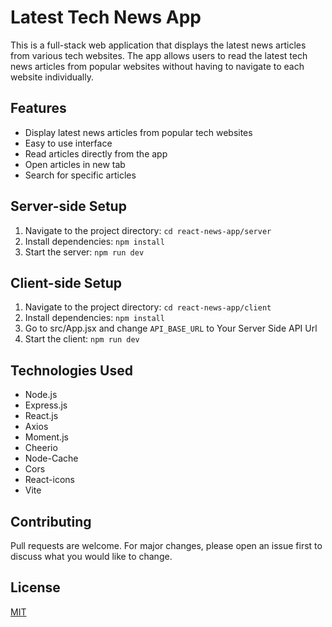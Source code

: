 # Latest Tech News App

This is a full-stack web application that displays the latest news articles from various tech websites. The app allows users to read the latest tech news articles from popular websites without having to navigate to each website individually.

## Features

- Display latest news articles from popular tech websites
- Easy to use interface
- Read articles directly from the app
- Open articles in new tab
- Search for specific articles

## Server-side Setup


1. Navigate to the project directory: `cd react-news-app/server`
2. Install dependencies: `npm install`
3. Start the server: `npm run dev`

## Client-side Setup

1. Navigate to the project directory: `cd react-news-app/client`
2. Install dependencies: `npm install`
3. Go to src/App.jsx and change `API_BASE_URL` to Your Server Side API Url
4. Start the client: `npm run dev`

## Technologies Used

- Node.js
- Express.js
- React.js
- Axios
- Moment.js
- Cheerio
- Node-Cache
- Cors
- React-icons
- Vite

## Contributing

Pull requests are welcome. For major changes, please open an issue first to discuss what you would like to change.

## License

[MIT](https://choosealicense.com/licenses/mit/)
